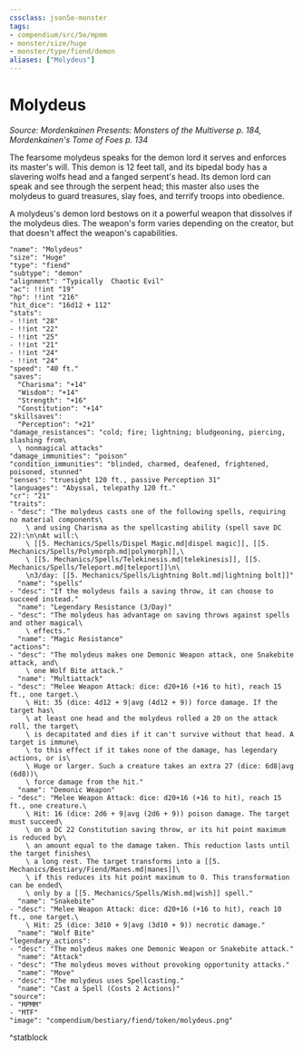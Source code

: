 ```yaml
---
cssclass: json5e-monster
tags:
- compendium/src/5e/mpmm
- monster/size/huge
- monster/type/fiend/demon
aliases: ["Molydeus"]
---
```

# Molydeus
*Source: Mordenkainen Presents: Monsters of the Multiverse p. 184, Mordenkainen's Tome of Foes p. 134*  

The fearsome molydeus speaks for the demon lord it serves and enforces its master's will. This demon is 12 feet tall, and its bipedal body has a slavering wolfs head and a fanged serpent's head. Its demon lord can speak and see through the serpent head; this master also uses the molydeus to guard treasures, slay foes, and terrify troops into obedience.

A molydeus's demon lord bestows on it a powerful weapon that dissolves if the molydeus dies. The weapon's form varies depending on the creator, but that doesn't affect the weapon's capabilities.

```statblock
"name": "Molydeus"
"size": "Huge"
"type": "fiend"
"subtype": "demon"
"alignment": "Typically  Chaotic Evil"
"ac": !!int "19"
"hp": !!int "216"
"hit_dice": "16d12 + 112"
"stats":
- !!int "28"
- !!int "22"
- !!int "25"
- !!int "21"
- !!int "24"
- !!int "24"
"speed": "40 ft."
"saves":
  "Charisma": "+14"
  "Wisdom": "+14"
  "Strength": "+16"
  "Constitution": "+14"
"skillsaves":
  "Perception": "+21"
"damage_resistances": "cold; fire; lightning; bludgeoning, piercing, slashing from\
  \ nonmagical attacks"
"damage_immunities": "poison"
"condition_immunities": "blinded, charmed, deafened, frightened, poisoned, stunned"
"senses": "truesight 120 ft., passive Perception 31"
"languages": "Abyssal, telepathy 120 ft."
"cr": "21"
"traits":
- "desc": "The molydeus casts one of the following spells, requiring no material components\
    \ and using Charisma as the spellcasting ability (spell save DC 22):\n\nAt will:\
    \ [[5. Mechanics/Spells/Dispel Magic.md|dispel magic]], [[5. Mechanics/Spells/Polymorph.md|polymorph]],\
    \ [[5. Mechanics/Spells/Telekinesis.md|telekinesis]], [[5. Mechanics/Spells/Teleport.md|teleport]]\n\
    \n3/day: [[5. Mechanics/Spells/Lightning Bolt.md|lightning bolt]]"
  "name": "spells"
- "desc": "If the molydeus fails a saving throw, it can choose to succeed instead."
  "name": "Legendary Resistance (3/Day)"
- "desc": "The molydeus has advantage on saving throws against spells and other magical\
    \ effects."
  "name": "Magic Resistance"
"actions":
- "desc": "The molydeus makes one Demonic Weapon attack, one Snakebite attack, and\
    \ one Wolf Bite attack."
  "name": "Multiattack"
- "desc": "Melee Weapon Attack: dice: d20+16 (+16 to hit), reach 15 ft., one target.\
    \ Hit: 35 (dice: 4d12 + 9|avg (4d12 + 9)) force damage. If the target has\
    \ at least one head and the molydeus rolled a 20 on the attack roll, the target\
    \ is decapitated and dies if it can't survive without that head. A target is immune\
    \ to this effect if it takes none of the damage, has legendary actions, or is\
    \ Huge or larger. Such a creature takes an extra 27 (dice: 6d8|avg (6d8))\
    \ force damage from the hit."
  "name": "Demonic Weapon"
- "desc": "Melee Weapon Attack: dice: d20+16 (+16 to hit), reach 15 ft., one creature.\
    \ Hit: 16 (dice: 2d6 + 9|avg (2d6 + 9)) poison damage. The target must succeed\
    \ on a DC 22 Constitution saving throw, or its hit point maximum is reduced by\
    \ an amount equal to the damage taken. This reduction lasts until the target finishes\
    \ a long rest. The target transforms into a [[5. Mechanics/Bestiary/Fiend/Manes.md|manes]]\
    \ if this reduces its hit point maximum to 0. This transformation can be ended\
    \ only by a [[5. Mechanics/Spells/Wish.md|wish]] spell."
  "name": "Snakebite"
- "desc": "Melee Weapon Attack: dice: d20+16 (+16 to hit), reach 10 ft., one target.\
    \ Hit: 25 (dice: 3d10 + 9|avg (3d10 + 9)) necrotic damage."
  "name": "Wolf Bite"
"legendary_actions":
- "desc": "The molydeus makes one Demonic Weapon or Snakebite attack."
  "name": "Attack"
- "desc": "The molydeus moves without provoking opportunity attacks."
  "name": "Move"
- "desc": "The molydeus uses Spellcasting."
  "name": "Cast a Spell (Costs 2 Actions)"
"source":
- "MPMM"
- "MTF"
"image": "compendium/bestiary/fiend/token/molydeus.png"
```
^statblock